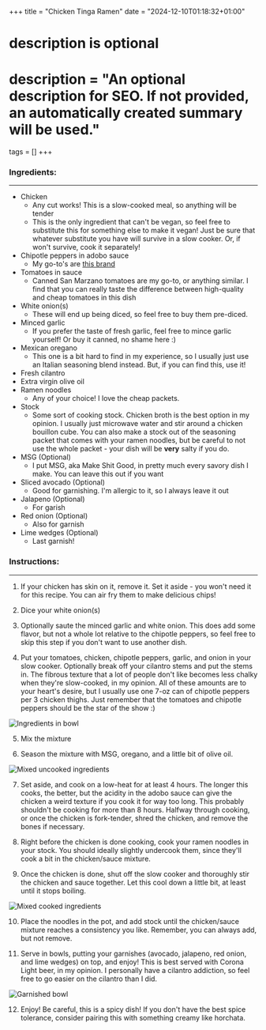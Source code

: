 +++
title = "Chicken Tinga Ramen"
date = "2024-12-10T01:18:32+01:00"

#
# description is optional
#
# description = "An optional description for SEO. If not provided, an automatically created summary will be used."

tags = []
+++

### Ingredients:

---

- Chicken
    - Any cut works! This is a slow-cooked meal, so anything will be tender
    - This is the only ingredient that can't be vegan, so feel free to substitute this for something else to make it vegan! Just be sure that whatever substitute you have will survive in a slow cooker. Or, if won't survive, cook it separately!
- Chipotle peppers in adobo sauce
    - My go-to's are [this brand](https://www.amazon.com/Costena-Chipotle-Peppers-Ounce-Pack/dp/B00HF7VVU4/ref=asc_df_B00HF7VVU4)
- Tomatoes in sauce
    - Canned San Marzano tomatoes are my go-to, or anything similar. I find that you can really taste the difference between high-quality and cheap tomatoes in this dish
- White onion(s)
    - These will end up being diced, so feel free to buy them pre-diced.
- Minced garlic
    - If you prefer the taste of fresh garlic, feel free to mince garlic yourself! Or buy it canned, no shame here :)
- Mexican oregano
    - This one is a bit hard to find in my experience, so I usually just use an Italian seasoning blend instead. But, if you can find this, use it!
- Fresh cilantro
- Extra virgin olive oil
- Ramen noodles
    - Any of your choice! I love the cheap packets.
- Stock
    - Some sort of cooking stock. Chicken broth is the best option in my opinion. I usually just microwave water and stir around a chicken bouillon cube. You can also make a stock out of the seasoning packet that comes with your ramen noodles, but be careful to not use the whole packet - your dish will be **very** salty if you do.
- MSG (Optional)
    - I put MSG, aka Make Shit Good, in pretty much every savory dish I make. You can leave this out if you want
- Sliced avocado (Optional)
    - Good for garnishing. I'm allergic to it, so I always leave it out
- Jalapeno (Optional)
    - For garish
- Red onion (Optional)
    - Also for garnish
- Lime wedges (Optional)
    - Last garnish!

### Instructions:

---

1. If your chicken has skin on it, remove it. Set it aside - you won't need it for this recipe. You can air fry them to make delicious chips!

2. Dice your white onion(s)

3. Optionally saute the minced garlic and white onion. This does add some flavor, but not a whole lot relative to the chipotle peppers, so feel free to skip this step if you don't want to use another dish.

4. Put your tomatoes, chicken, chipotle peppers, garlic, and onion in your slow cooker. Optionally break off your cilantro stems and put the stems in. The fibrous texture that a lot of people don't like becomes less chalky when they're slow-cooked, in my opinion. All of these amounts are to your heart's desire, but I usually use one 7-oz can of chipotle peppers per 3 chicken thighs. Just remember that the tomatoes and chipotle peppers should be the star of the show :)

![Ingredients in bowl](https://jwjeffr.github.io/cooking/IMG_2795.jpeg)

5. Mix the mixture

6. Season the mixture with MSG, oregano, and a little bit of olive oil.

![Mixed uncooked ingredients](https://jwjeffr.github.io/cooking/IMG_2797.jpeg)

7. Set aside, and cook on a low-heat for at least 4 hours. The longer this cooks, the better, but the acidity in the adobo sauce can give the chicken a weird texture if you cook it for way too long. This probably shouldn't be cooking for more than 8 hours. Halfway through cooking, or once the chicken is fork-tender, shred the chicken, and remove the bones if necessary.

8. Right before the chicken is done cooking, cook your ramen noodles in your stock. You should ideally slightly undercook them, since they'll cook a bit in the chicken/sauce mixture.

9. Once the chicken is done, shut off the slow cooker and thoroughly stir the chicken and sauce together. Let this cool down a little bit, at least until it stops boiling.

![Mixed cooked ingredients](https://jwjeffr.github.io/cooking/IMG_2798.jpeg)

10. Place the noodles in the pot, and add stock until the chicken/sauce mixture reaches a consistency you like. Remember, you can always add, but not remove.

11. Serve in bowls, putting your garnishes (avocado, jalapeno, red onion, and lime wedges) on top, and enjoy! This is best served with Corona Light beer, in my opinion. I personally have a cilantro addiction, so feel free to go easier on the cilantro than I did.

![Garnished bowl](https://jwjeffr.github.io/cooking/IMG_2799.jpeg)

12. Enjoy! Be careful, this is a spicy dish! If you don't have the best spice tolerance, consider pairing this with something creamy like horchata.
